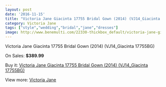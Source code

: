 ```yaml
---
layout: post
date: '2016-11-15'
title: "Victoria Jane Giacinta 17755 Bridal Gown (2014) (VJ14_Giacinta 17755BG)"
category: Victoria Jane
tags: ["style","wedding","bridal","jane","dresses"]
image: http://www.benemulti.com/22330-thickbox_default/victoria-jane-giacinta-17755-bridal-gown-2014-vj14giacinta-17755bg.jpg
---
```

Victoria Jane Giacinta 17755 Bridal Gown (2014) (VJ14_Giacinta 17755BG)

On Sales: **$389.99**
<a href="https://www.benemulti.com/en/victoria-janenbsp/8433-victoria-jane-giacinta-17755-bridal-gown-2014-vj14giacinta-17755bg.html"><amp-img layout="responsive" width="600" height="600" src="//www.benemulti.com/22330-thickbox_default/victoria-jane-giacinta-17755-bridal-gown-2014-vj14giacinta-17755bg.jpg" alt="Victoria Jane Giacinta 17755 Bridal Gown (2014) (VJ14_Giacinta 17755BG) 0" /></a>
<a href="https://www.benemulti.com/en/victoria-janenbsp/8433-victoria-jane-giacinta-17755-bridal-gown-2014-vj14giacinta-17755bg.html"><amp-img layout="responsive" width="600" height="600" src="//www.benemulti.com/22331-thickbox_default/victoria-jane-giacinta-17755-bridal-gown-2014-vj14giacinta-17755bg.jpg" alt="Victoria Jane Giacinta 17755 Bridal Gown (2014) (VJ14_Giacinta 17755BG) 1" /></a>
<a href="https://www.benemulti.com/en/victoria-janenbsp/8433-victoria-jane-giacinta-17755-bridal-gown-2014-vj14giacinta-17755bg.html"><amp-img layout="responsive" width="600" height="600" src="//www.benemulti.com/22332-thickbox_default/victoria-jane-giacinta-17755-bridal-gown-2014-vj14giacinta-17755bg.jpg" alt="Victoria Jane Giacinta 17755 Bridal Gown (2014) (VJ14_Giacinta 17755BG) 2" /></a>

Buy it: [Victoria Jane Giacinta 17755 Bridal Gown (2014) (VJ14_Giacinta 17755BG)](https://www.benemulti.com/en/victoria-janenbsp/8433-victoria-jane-giacinta-17755-bridal-gown-2014-vj14giacinta-17755bg.html "Victoria Jane Giacinta 17755 Bridal Gown (2014) (VJ14_Giacinta 17755BG)")

View more: [Victoria Jane](https://www.benemulti.com/en/70-victoria-janenbsp "Victoria Jane")